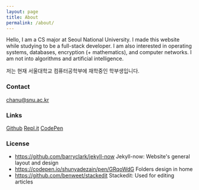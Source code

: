 ```yaml
---
layout: page
title: About
permalink: /about/
---
```

Hello, I am a CS major at Seoul National University. I made this website while studying to be a full-stack developer. I am also interested in operating systems, databases, encryption (+ mathematics), and computer networks. I am not into algorithms and artificial intelligence.

저는 현재 서울대학교 컴퓨터공학부에 재학중인 학부생입니다.

### Contact
[chanu@snu.ac.kr](mailto:chanu@snu.ac.kr)

### Links
[Github](https://github.com/CksdnSoft)
[Repl.it](https://repl.it/@CksdnSoft)
[CodePen](https://codepen.io/cksdnsoft)

### License
* https://github.com/barryclark/jekyll-now
Jekyll-now: Website's general layout and design
* https://codepen.io/shunyadezain/pen/GRqoWdG
Folders design in home
* https://github.com/benweet/stackedit
Stackedit: Used for editing articles
<!--stackedit_data:
eyJoaXN0b3J5IjpbLTIwMjU2MzQ1NzYsMTIyMDU5NTYyNyw4OD
MwNjg5MTQsMTMwMzAzNzE2MSwxNTIyNzkxMDk3LDE1MDY2NDcz
MzJdfQ==
-->